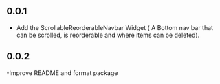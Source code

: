 ## 0.0.1
- Add the ScrollableReorderableNavbar Widget ( A Bottom nav bar that can be scrolled, is reorderable and where items can be deleted).
## 0.0.2
-Improve README and format package